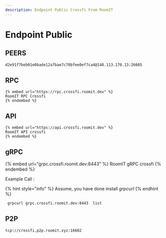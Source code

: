 ```yaml
---
description: Endpoint Public Crossfi From RoomIT
---
```


# Endpoint Public

## PEERS

```bash
d2e91f7beb01e0bade12a7bae7c78bfee0ef7ca4@148.113.170.13:26605
```

## RPC

    {% embed url="https://rpc.crossfi.roomit.dev" %}
    RoomIT RPC Crossfi
    {% endembed %}

## API

    {% embed url="https://api.crossfi.roomit.dev" %}
    RoomIT API crossfi
    {% endembed %}

## gRPC

   {% embed url="grpc.crossfi.roomit.dev:8443" %}
   RoomIT gRPC crossfi
   {% endembed %}

Example Call :

{% hint style="info" %}
Assume, you have done install _grpcurl_
{% endhint %}

```bash
 grpcurl grpc.crossfi.roomit.dev:8443  list
```
## P2P

```
tcp://crossfi.p2p.roomit.xyz:16602
```
